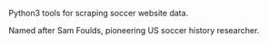 

Python3 tools for scraping soccer website data.

Named after Sam Foulds, pioneering US soccer history researcher.